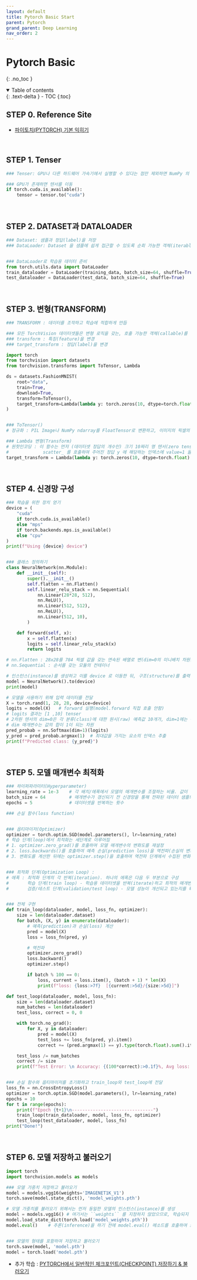 ```yaml
---
layout: default
title: Pytorch Basic Start
parent: Pytorch
grand_parent: Deep Learning
nav_order: 2
---
```

# Pytorch Basic
{: .no_toc }

<details open markdown="block">
  <summary>
    Table of contents
  </summary>
  {: .text-delta }
- TOC
{:toc}
</details>

<!------------------------------------ STEP ------------------------------------>

## STEP 0. Reference Site

* [파이토치(PYTORCH) 기본 익히기](https://tutorials.pytorch.kr/beginner/basics/intro.html)

<!------------------------------------ STEP ------------------------------------>

<br>

## STEP 1. Tenser

```python
### Tenser: GPU나 다른 하드웨어 가속기에서 실행할 수 있다는 점만 제외하면 NumPy 의 ndarray와 유사

### GPU가 존재하면 텐서를 이동
if torch.cuda.is_available():
    tensor = tensor.to("cuda")
```

<!------------------------------------ STEP ------------------------------------>

<br>

## STEP 2. DATASET과 DATALOADER

```python
### Dataset: 샘플과 정답(label)을 저장
### DataLoader: Dataset 을 샘플에 쉽게 접근할 수 있도록 순회 가능한 객체(iterable)로 만듬


### DataLoader로 학습용 데이터 준비
from torch.utils.data import DataLoader
train_dataloader = DataLoader(training_data, batch_size=64, shuffle=True)
test_dataloader = DataLoader(test_data, batch_size=64, shuffle=True)
```

<!------------------------------------ STEP ------------------------------------>

<br>

## STEP 3. 변형(TRANSFORM)

```python
### TRANSFORM : 데이터를 조작하고 학습에 적합하게 만듭

### 모든 TorchVision 데이터셋들은 변형 로직을 갖는, 호출 가능한 객체(callable)를 받는 매개변수 두개를 가짐
### transform : 특징(feature)을 변경
### target_transform : 정답(label)을 변경

import torch
from torchvision import datasets
from torchvision.transforms import ToTensor, Lambda

ds = datasets.FashionMNIST(
    root="data",
    train=True,
    download=True,
    transform=ToTensor(),
    target_transform=Lambda(lambda y: torch.zeros(10, dtype=torch.float).scatter_(0, torch.tensor(y), value=1))
)


### ToTensor() 
# 정규화 : PIL Image나 NumPy ndarray를 FloatTensor로 변환하고, 이미지의 픽셀의 크기(intensity) 값을 [0., 1.] 범위로 비례하여 조정(scale)

### Lambda 변형(Transform) 
# 원핫인코딩 : 이 함수는 먼저 (데이터셋 정답의 개수인) 크기 10짜리 영 텐서(zero tensor)를 만들고, 
#             scatter_ 를 호출하여 주어진 정답 y 에 해당하는 인덱스에 value=1 을 할당
target_transform = Lambda(lambda y: torch.zeros(10, dtype=torch.float).scatter_(dim=0, index=torch.tensor(y), value=1))
```


<!------------------------------------ STEP ------------------------------------>

<br>


## STEP 4. 신경망 구성

```python
### 학습을 위한 장치 얻기
device = (
    "cuda"
    if torch.cuda.is_available()
    else "mps"
    if torch.backends.mps.is_available()
    else "cpu"
)
print(f"Using {device} device")


### 클래스 정의하기
class NeuralNetwork(nn.Module):
    def __init__(self):
        super().__init__()
        self.flatten = nn.Flatten()
        self.linear_relu_stack = nn.Sequential(
            nn.Linear(28*28, 512),
            nn.ReLU(),
            nn.Linear(512, 512),
            nn.ReLU(),
            nn.Linear(512, 10),
        )

    def forward(self, x):
        x = self.flatten(x)
        logits = self.linear_relu_stack(x)
        return logits

# nn.Flatten : 28x28를 784 픽셀 값을 갖는 연속된 배열로 변(dim=0의 미니배치 차원은 유지) ex) 3x28x28 > 3x784
# nn.Sequential : 순서를 갖는 모듈의 컨테이너

# 인스턴스(instance)를 생성하고 이를 device 로 이동한 뒤, 구조(structure)를 출력
model = NeuralNetwork().to(device)
print(model)

# 모델을 사용하기 위해 입력 데이터를 전달
X = torch.rand(1, 28, 28, device=device)
logits = model(X)   # forward 실행(model.forward 직접 호출 안함)
# logits 결과는 [1 ,10] tenser
# 2차원 텐서의 dim=0은 각 분류(class)에 대한 원시(raw) 예측값 10개가, dim=1에는 각 출력의 개별 값들이 해당 
# dim 매개변수는 값의 합이 1이 되는 차원
pred_probab = nn.Softmax(dim=1)(logits) 
y_pred = pred_probab.argmax(1)  # 최대값을 가지는 요소의 인덱스 추출
print(f"Predicted class: {y_pred}")
```

<!------------------------------------ STEP ------------------------------------>

<br>

## STEP 5. 모델 매개변수 최적화

```python
### 하이퍼파라미터(Hyperparameter)
learning_rate = 1e-3    # 각 배치/에폭에서 모델의 매개변수를 조절하는 비율. 값이 작을수록 학습 속도가 느려지고, 값이 크면 학습 중 예측할 수 없는 동작이 발생
batch_size = 64         # 매개변수가 갱신되기 전 신경망을 통해 전파된 데이터 샘플의 수
epochs = 5              # 데이터셋을 반복하는 횟수

### 손실 함수(loss function)


### 옵티마이저(Optimizer)
optimizer = torch.optim.SGD(model.parameters(), lr=learning_rate)
# 학습 단계(loop)에서 최적화는 세단계로 이루어짐
# 1. optimizer.zero_grad()를 호출하여 모델 매개변수의 변화도를 재설정
# 2. loss.backwards()를 호출하여 예측 손실(prediction loss)을 역전파(손실의 변화도를 저장)
# 3. 변화도를 계산한 뒤에는 optimizer.step()을 호출하여 역전파 단계에서 수집된 변화도로 매개변수를 조정


### 최적화 단계(Optimization Loop) : 
# 에폭 : 최적화 단계의 각 반복(iteration). 하나의 에폭은 다음 두 부분으로 구성
#       학습 단계(train loop) - 학습용 데이터셋을 반복(iterate)하고 최적의 매개변수로 수렴
#       검증/테스트 단계(validation/test loop) - 모델 성능이 개선되고 있는지를 확인하기 위해 테스트 데이터셋을 반복(iterate)


### 전체 구현
def train_loop(dataloader, model, loss_fn, optimizer):
    size = len(dataloader.dataset)
    for batch, (X, y) in enumerate(dataloader):
        # 예측(prediction)과 손실(loss) 계산
        pred = model(X)
        loss = loss_fn(pred, y)

        # 역전파
        optimizer.zero_grad()
        loss.backward()
        optimizer.step()

        if batch % 100 == 0:
            loss, current = loss.item(), (batch + 1) * len(X)
            print(f"loss: {loss:>7f}  [{current:>5d}/{size:>5d}]")

def test_loop(dataloader, model, loss_fn):
    size = len(dataloader.dataset)
    num_batches = len(dataloader)
    test_loss, correct = 0, 0

    with torch.no_grad():
        for X, y in dataloader:
            pred = model(X)
            test_loss += loss_fn(pred, y).item()
            correct += (pred.argmax(1) == y).type(torch.float).sum().item()

    test_loss /= num_batches
    correct /= size
    print(f"Test Error: \n Accuracy: {(100*correct):>0.1f}%, Avg loss: {test_loss:>8f} \n")


### 손실 함수와 옵티마이저를 초기화하고 train_loop와 test_loop에 전달
loss_fn = nn.CrossEntropyLoss()
optimizer = torch.optim.SGD(model.parameters(), lr=learning_rate)
epochs = 10
for t in range(epochs):
    print(f"Epoch {t+1}\n-------------------------------")
    train_loop(train_dataloader, model, loss_fn, optimizer)
    test_loop(test_dataloader, model, loss_fn)
print("Done!")
```

<!------------------------------------ STEP ------------------------------------>

<br>

## STEP 6. 모델 저장하고 불러오기

```python
import torch
import torchvision.models as models

### 모델 가중치 저장하고 불러오기
model = models.vgg16(weights='IMAGENET1K_V1')
torch.save(model.state_dict(), 'model_weights.pth')

# 모델 가중치를 불러오기 위해서는 먼저 동일한 모델의 인스턴스(instance)를 생성
model = models.vgg16() # 여기서는 ``weights`` 를 지정하지 않았으므로, 학습되지 않은 모델을 생성합니다.
model.load_state_dict(torch.load('model_weights.pth'))
model.eval()    # 추론(inference)을 하기 전에 model.eval() 메소드를 호출하여 드롭아웃(dropout)과 배치 정규화(batch normalization)를 평가 모드(evaluation mode)로 설정


### 모델의 형태를 포함하여 저장하고 불러오기
torch.save(model, 'model.pth')
model = torch.load('model.pth')
```

* 추가 학습 : [PYTORCH에서 일반적인 체크포인트(CHECKPOINT) 저장하기 & 불러오기](https://tutorials.pytorch.kr/recipes/recipes/saving_and_loading_a_general_checkpoint.html) 